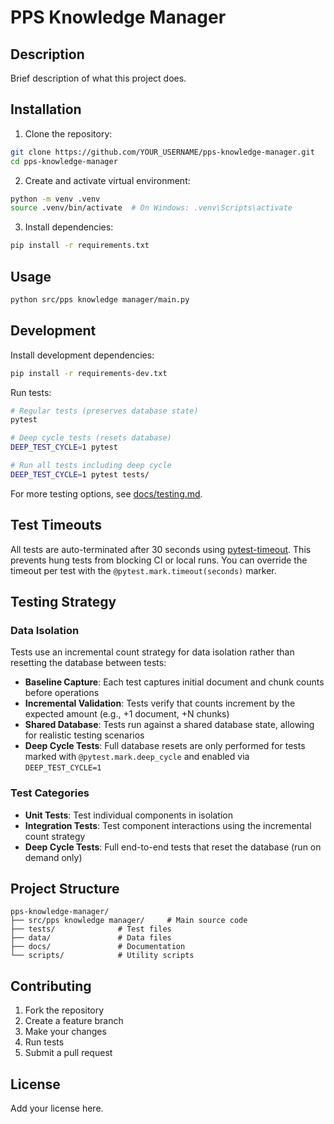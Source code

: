 # PPS Knowledge Manager

## Description
Brief description of what this project does.

## Installation

1. Clone the repository:
```bash
git clone https://github.com/YOUR_USERNAME/pps-knowledge-manager.git
cd pps-knowledge-manager
```

2. Create and activate virtual environment:
```bash
python -m venv .venv
source .venv/bin/activate  # On Windows: .venv\Scripts\activate
```

3. Install dependencies:
```bash
pip install -r requirements.txt
```

## Usage

```bash
python src/pps knowledge manager/main.py
```

## Development

Install development dependencies:
```bash
pip install -r requirements-dev.txt
```

Run tests:
```bash
# Regular tests (preserves database state)
pytest

# Deep cycle tests (resets database)
DEEP_TEST_CYCLE=1 pytest

# Run all tests including deep cycle
DEEP_TEST_CYCLE=1 pytest tests/
```

For more testing options, see [docs/testing.md](docs/testing.md).

## Test Timeouts

All tests are auto-terminated after 30 seconds using [pytest-timeout](https://pypi.org/project/pytest-timeout/). This prevents hung tests from blocking CI or local runs. You can override the timeout per test with the `@pytest.mark.timeout(seconds)` marker.

## Testing Strategy

### Data Isolation
Tests use an incremental count strategy for data isolation rather than resetting the database between tests:

- **Baseline Capture**: Each test captures initial document and chunk counts before operations
- **Incremental Validation**: Tests verify that counts increment by the expected amount (e.g., +1 document, +N chunks)
- **Shared Database**: Tests run against a shared database state, allowing for realistic testing scenarios
- **Deep Cycle Tests**: Full database resets are only performed for tests marked with `@pytest.mark.deep_cycle` and enabled via `DEEP_TEST_CYCLE=1`

### Test Categories
- **Unit Tests**: Test individual components in isolation
- **Integration Tests**: Test component interactions using the incremental count strategy
- **Deep Cycle Tests**: Full end-to-end tests that reset the database (run on demand only)

## Project Structure

```
pps-knowledge-manager/
├── src/pps knowledge manager/     # Main source code
├── tests/              # Test files
├── data/               # Data files
├── docs/               # Documentation
└── scripts/            # Utility scripts
```

## Contributing

1. Fork the repository
2. Create a feature branch
3. Make your changes
4. Run tests
5. Submit a pull request

## License

Add your license here.
